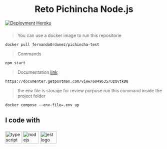 <h1 align="center">Reto Pichincha Node.js</h1>

[![Deployment Heroku](https://github.com/fernando0rdonez/fernandoOrdonez_pichincha/actions/workflows/deploy.yml/badge.svg?branch=master)](https://github.com/fernando0rdonez/fernandoOrdonez_pichincha/actions/workflows/deploy.yml)

###
> You can use a docker image to  run this repositorie
```
docker pull fernando0rdonez/pichincha-test
```

> Commands
```
npm start
```

> Documentation [link](https://documenter.getpostman.com/view/6049635/UzQvtkD8)
```
https://documenter.getpostman.com/view/6049635/UzQvtkD8
```

> the env file is storage for review purpose
run this command inside the project folder
```
docker compose --env-file=.env up 
```
###

<h2 align="left">I code with</h2>

###

<div align="left">
  <img src="https://cdn.jsdelivr.net/gh/devicons/devicon/icons/typescript/typescript-original.svg" height="40" width="52" alt="typescript logo"  />
  <img src="https://cdn.jsdelivr.net/gh/devicons/devicon/icons/nodejs/nodejs-original.svg" height="40" width="52" alt="nodejs logo"  />
  <img src="https://cdn.jsdelivr.net/gh/devicons/devicon/icons/jest/jest-plain.svg" height="40" width="52" alt="jest logo"  />
</div>

###
